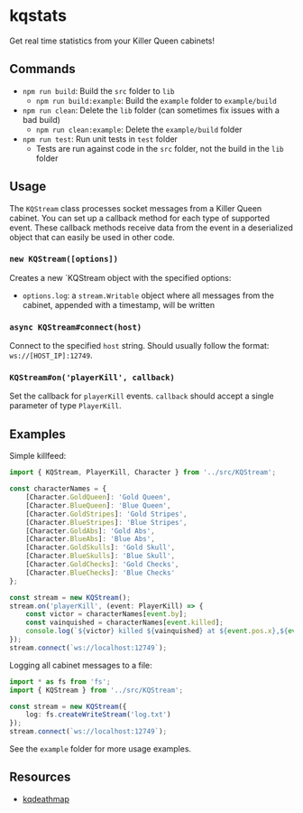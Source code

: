 # kqstats

Get real time statistics from your Killer Queen cabinets!

## Commands

- `npm run build`: Build the `src` folder to `lib`
  - `npm run build:example`: Build the `example` folder to `example/build`
- `npm run clean`: Delete the `lib` folder (can sometimes fix issues with a bad build)
  - `npm run clean:example`: Delete the `example/build` folder
- `npm run test`: Run unit tests in `test` folder
  - Tests are run against code in the `src` folder, not the build in the `lib` folder

## Usage

The `KQStream` class processes socket messages from a Killer Queen cabinet. You can set up a callback method for each type of supported event. These callback methods receive data from the event in a deserialized object that can easily be used in other code.

### ```new KQStream([options])```

Creates a new `KQStream object with the specified options:

- `options.log`: a `stream.Writable` object where all messages from the cabinet, appended with a timestamp, will be written

### ```async KQStream#connect(host)```

Connect to the specified `host` string. Should usually follow the format: `ws://[HOST_IP]:12749`.

### ```KQStream#on('playerKill', callback)```

Set the callback for `playerKill` events. `callback` should accept a single parameter of type `PlayerKill`.

## Examples

Simple killfeed:

```ts
import { KQStream, PlayerKill, Character } from '../src/KQStream';

const characterNames = {
    [Character.GoldQueen]: 'Gold Queen',
    [Character.BlueQueen]: 'Blue Queen',
    [Character.GoldStripes]: 'Gold Stripes',
    [Character.BlueStripes]: 'Blue Stripes',
    [Character.GoldAbs]: 'Gold Abs',
    [Character.BlueAbs]: 'Blue Abs',
    [Character.GoldSkulls]: 'Gold Skull',
    [Character.BlueSkulls]: 'Blue Skull',
    [Character.GoldChecks]: 'Gold Checks',
    [Character.BlueChecks]: 'Blue Checks'
};

const stream = new KQStream();
stream.on('playerKill', (event: PlayerKill) => {
    const victor = characterNames[event.by];
    const vainquished = characterNames[event.killed];
    console.log(`${victor} killed ${vainquished} at ${event.pos.x},${event.pos.y}`);
});
stream.connect(`ws://localhost:12749`);
```

Logging all cabinet messages to a file:

```ts
import * as fs from 'fs';
import { KQStream } from '../src/KQStream';

const stream = new KQStream({
    log: fs.createWriteStream('log.txt')
});
stream.connect(`ws://localhost:12749`);
```

See the `example` folder for more usage examples.

## Resources

- [kqdeathmap](https://github.com/arantius/kqdeathmap)
